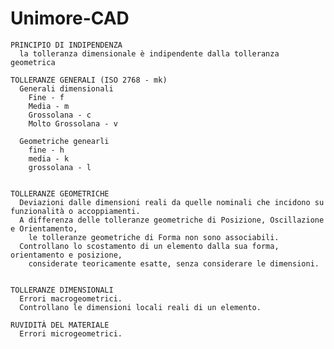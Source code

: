 # Unimore-CAD

    PRINCIPIO DI INDIPENDENZA
      la tolleranza dimensionale è indipendente dalla tolleranza geometrica

    TOLLERANZE GENERALI (ISO 2768 - mk) 
      Generali dimensionali  
        Fine - f  
        Media - m  
        Grossolana - c  
        Molto Grossolana - v  
    
      Geometriche genearli  
        fine - h  
        media - k  
        grossolana - l  
    

    TOLLERANZE GEOMETRICHE
      Deviazioni dalle dimensioni reali da quelle nominali che incidono su funzionalità o accoppiamenti. 
      A differenza delle tolleranze geometriche di Posizione, Oscillazione e Orientamento, 
        le tolleranze geometriche di Forma non sono associabili.
      Controllano lo scostamento di un elemento dalla sua forma, orientamento e posizione,
        considerate teoricamente esatte, senza considerare le dimensioni.
  

    TOLLERANZE DIMENSIONALI
      Errori macrogeometrici.
      Controllano le dimensioni locali reali di un elemento.

    RUVIDITÀ DEL MATERIALE
      Errori microgeometrici.
